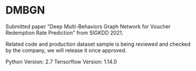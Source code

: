 # DMBGN
Submitted paper "Deep Multi-Behaviors Graph Network for Voucher Redemption Rate Prediction" from SIGKDD 2021.

Related code and production dataset sample is being reviewed and checked by the company, we will release it once approved.

Python Version: 2.7
Tensorflow Version: 1.14.0
